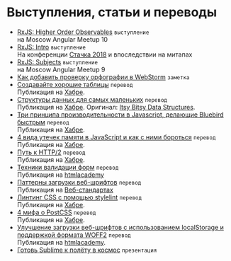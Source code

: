 # Выступления, статьи и переводы

- [RxJS: Higher Order Observables](https://aalexeev239.github.io/rxjs-hoo/) `выступление`<br> на Moscow Angular Meetup 10
- [RxJS: Intro](https://aalexeev239.github.io/rxjs-intro/) `выступление`<br> На конференции [Стачка 2018](https://nastachku.ru/rxjs-dostupno-v-detalyah-i-na-praktike) и впоследствии на митапах
- [RxJS: Subjects](https://aalexeev239.github.io/rxjs-subjects/) `выступление` <br> на Moscow Angular Meetup 9
- [Как добавить проверку орфографии в WebStorm](tips/webstorm-typo-highlighting/) `заметка`
- [Создавайте хорошие таблицы](design-better-data-tables/) `перевод`<br> Публикация на [Хабре](https://habrahabr.ru/post/312422/).
- [Структуры данных для самых маленьких](itsy-bitsy-data-structures/itsy-bitsy-data-structures-ru_RU.js) `перевод`<br> Публикация на [Хабре](https://habrahabr.ru/post/310794/). Оригинал: [Itsy Bitsy Data Structures](https://github.com/thejameskyle/itsy-bitsy-data-structures).
- [Три принципа производительности в Javascript, делающие Bluebird быстрым](javascript_performance_fundamentals_make_bluebird_fast/) `перевод`<br> Публикация на [Хабре](https://habrahabr.ru/post/309848/).
- [4 вида утечек памяти в JavaScript и как с ними бороться](4_types_of_memory_leaks/) `перевод`<br> Публикация на [Хабре](https://habrahabr.ru/post/309318/).
- [Путь к HTTP/2](journey_to_HTTP_2/) `перевод`<br> Публикация на [Хабре](https://habrahabr.ru/post/308846/).
- [Техники валидации форм](form_validation_techniques/) `перевод`<br> Публикация на [htmlacademy](https://htmlacademy.ru/blog/95-form-validation-techniques)
- [Паттерны загрузки веб-шрифтов](web_font_loading_patterns/) `перевод`<br> Публикация на [Веб-стандартах](http://web-standards.ru/articles/web-font-loading-patterns/)
- [Линтинг CSS с помощью stylelint](lint_your_css_with_stylelint/) `перевод`<br> Публикация на [Хабре](https://habrahabr.ru/post/301594/).
- [4 мифа о PostCSS](postCSS_mythbusting/) `перевод`<br> Публикация на [Хабре](https://habrahabr.ru/post/280988/).
- [Улучшение загрузки веб-шрифтов с использованием localStorage и поддержкой формата WOFF2](better_webfont_loading/) `перевод`<br> Публикация на [htmlacademy](https://htmlacademy.ru/blog/61).
- [Готовь Sublime к полёту в космос](http://aalexeev239.github.io/sublime-presentation/) `презентация`
